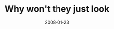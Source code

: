 ---
layout: base.njk
title : 'Why won&#39;t they just look' 
view_title : 'Why won&#39;t they just look' 
year : '2008' 
date : '2008-01-23' 
img_file : '/drawing/whywonttheyjustlook.png' 
html_file : 'whywonttheyjustlook' 
next_html : 'iamsuprisinglyfondofyourcowboyhat.html' 
year_order : '32' 
permalink : "title/{{html_file}}.html"
---